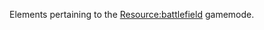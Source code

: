 Elements pertaining to the [<Resource:battlefield>](/docs/Resource:battlefield.md "wikilink") gamemode.
